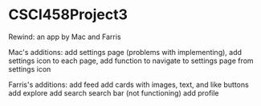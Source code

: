 # CSCI458Project3

Rewind: an app by Mac and Farris

Mac's additions: add settings page (problems with implementing),
add settings icon to each page,
add function to navigate to settings page from settings icon

Farris's additions:
  add feed
    add cards with images, text, and like buttons 
  add explore
  add search
    search bar (not functioning)
  add profile
